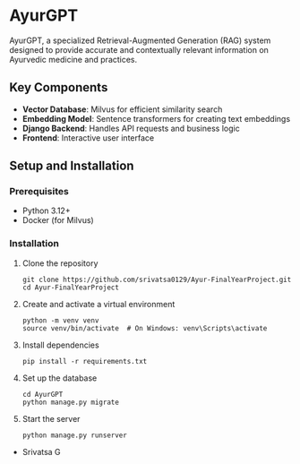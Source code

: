 # AyurGPT
AyurGPT, a specialized Retrieval-Augmented Generation (RAG) system designed to provide accurate and contextually relevant information on Ayurvedic medicine and practices.

## Key Components

- **Vector Database**: Milvus for efficient similarity search
- **Embedding Model**: Sentence transformers for creating text embeddings
- **Django Backend**: Handles API requests and business logic
- **Frontend**: Interactive user interface

## Setup and Installation

### Prerequisites
- Python 3.12+
- Docker (for Milvus)

### Installation
1. Clone the repository
   ```
   git clone https://github.com/srivatsa0129/Ayur-FinalYearProject.git
   cd Ayur-FinalYearProject
   ```

2. Create and activate a virtual environment
   ```
   python -m venv venv
   source venv/bin/activate  # On Windows: venv\Scripts\activate
   ```

3. Install dependencies
   ```
   pip install -r requirements.txt
   ```

4. Set up the database
   ```
   cd AyurGPT
   python manage.py migrate
   ```

5. Start the server
   ```
   python manage.py runserver
   ```

- Srivatsa G

